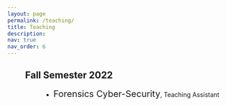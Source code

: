 ```yaml
---
layout: page
permalink: /teaching/
title: Teaching
description: 
nav: true
nav_order: 6
---
```



<h2 style="margin-left:40px">Fall Semester 2022</h2>

<ul>
	<li style="margin-left: 80px;"><span style="font-size:20px">Forensics Cyber-Security</span>, Teaching Assistant</li>
</ul>

